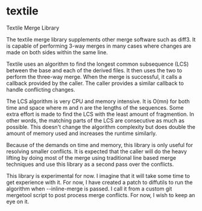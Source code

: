 textile
=======

Textile Merge Library

The textile merge library supplements other merge software such as
diff3.  It is capable of performing 3-way merges in many cases where
changes are made on both sides within the same line.

Textile uses an algorithm to find the longest common subsequence (LCS)
between the base and each of the derived files.  It then uses the two
to perform the three-way merge.  When the merge is successful, it
calls a callback provided by the caller.  The caller provides a
similar callback to handle conflicting changes.

The LCS algorithm is very CPU and memory intensive.  It is O(mn) for
both time and space where m and n are the lengths of the sequences.
Some extra effort is made to find the LCS with the least amount of
fragmention.  In other words, the matching parts of the LCS are
consecutive as much as possible.  This doesn't change the algorithm
complexity but does double the amount of memory used and increases the
runtime similarly.

Because of the demands on time and memory, this library is only useful
for resolving smaller conflicts.  It is expected that the caller will
do the heavy lifting by doing most of the merge using traditional line
based merge techniques and use this library as a second pass over the
conflicts.

This library is experimental for now.  I imagine that it will take
some time to get experience with it.  For now, I have created a patch
to diffutils to run the algorithm when --inline-merge is passed.  I
call it from a custom git mergetool script to post process merge
conflicts.  For now, I wish to keep an eye on it.

